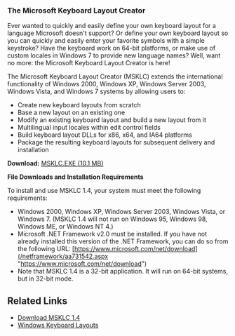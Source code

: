 

### The Microsoft Keyboard Layout Creator

Ever wanted to quickly and easily define your own keyboard layout for a language Microsoft doesn't support? Or define your own keyboard layout so you can quickly and easily enter your favorite symbols with a simple keystroke? Have the keyboard work on 64-bit platforms, or make use of custom locales in Windows 7 to provide new language names? Well, want no more: the Microsoft Keyboard Layout Creator is here!

The Microsoft Keyboard Layout Creator (MSKLC) extends the international functionality of Windows 2000, Windows XP, Windows Server 2003, Windows Vista, and Windows 7 systems by allowing users to:

-   Create new keyboard layouts from scratch
-   Base a new layout on an existing one
-   Modify an existing keyboard layout and build a new layout from it
-   Multilingual input locales within edit control fields
-   Build keyboard layout DLLs for x86, x64, and IA64 platforms
-   Package the resulting keyboard layouts for subsequent delivery and installation

**Download:** [MSKLC.EXE (10.1 MB)](http://go.microsoft.com/fwlink/?LinkId=82315&clcid=0x409 "MSKLC.EXE (10.1 MB)")

**File Downloads and Installation Requirements**

To install and use MSKLC 1.4, your system must meet the following requirements:

-   Windows 2000, Windows XP, Windows Server 2003, Windows Vista, or Windows 7. (MSKLC 1.4 will not run on Windows 95, Windows 98, Windows ME, or Windows NT 4.)
-   Microsoft .NET Framework v2.0 must be installed. If you have not already installed this version of the .NET Framework, you can do so from the following URL: [https://www.microsoft.com/net/download](/netframework/aa731542.aspx "https://www.microsoft.com/net/download")
-   Note that MSKLC 1.4 is a 32-bit application. It will run on 64-bit systems, but in 32-bit mode.

## Related Links

-   [Download MSKLC 1.4](http://go.microsoft.com/fwlink/?LinkId=82315&clcid=0x409 "Download MSKLC 1.4")
-   [Windows Keyboard Layouts](https://msdn.microsoft.com/en-us/goglobal/bb964651 "Windows Keyboard Layouts")


